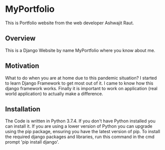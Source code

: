 # MyPortfolio
This is Portfolio website from the web developer Ashwajit Raut.

## Overview
This is a Django Website by name MyPortfolio where you know about me.

## Motivation
What to do when you are at home due to this pandemic situation? I started to learn Django Framework to get most out of it. I came to know how this django framework works. Finally it is important to work on application (real world application) to actually make a difference.

## Installation
The Code is written in Python 3.7.4. If you don't have Python installed you can install it. If you are using a lower version of Python you can upgrade using the pip package, ensuring you have the latest version of pip. To install the required django packages and libraries, run this command in the cmd prompt 'pip install django'.
